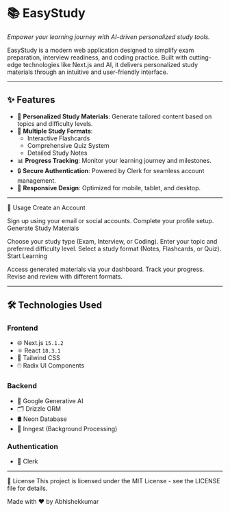 # 📚 **EasyStudy**  
_Empower your learning journey with AI-driven personalized study tools._  

EasyStudy is a modern web application designed to simplify exam preparation, interview readiness, and coding practice. Built with cutting-edge technologies like Next.js and AI, it delivers personalized study materials through an intuitive and user-friendly interface.  

---

## ✨ **Features**  
- 🎯 **Personalized Study Materials**: Generate tailored content based on topics and difficulty levels.  
- 📖 **Multiple Study Formats**:  
  - Interactive Flashcards  
  - Comprehensive Quiz System  
  - Detailed Study Notes  
- 📊 **Progress Tracking**: Monitor your learning journey and milestones.  
- 🔒 **Secure Authentication**: Powered by Clerk for seamless account management.  
- 📱 **Responsive Design**: Optimized for mobile, tablet, and desktop.  

---
🚀 Usage
Create an Account

Sign up using your email or social accounts.
Complete your profile setup.
Generate Study Materials

Choose your study type (Exam, Interview, or Coding).
Enter your topic and preferred difficulty level.
Select a study format (Notes, Flashcards, or Quiz).
Start Learning

Access generated materials via your dashboard.
Track your progress.
Revise and review with different formats.

---

## 🛠 **Technologies Used**  
### **Frontend**  
- 🌐 Next.js `15.1.2`  
- ⚛️ React `18.3.1`  
- 🎨 Tailwind CSS  
- 🖱️ Radix UI Components  

### **Backend**  
- 🤖 Google Generative AI  
- 🗂️ Drizzle ORM  
- 🛢️ Neon Database  
- 🔄 Inngest (Background Processing)  

### **Authentication**  
- 🔑 Clerk  

---
📄 License
This project is licensed under the MIT License - see the LICENSE file for details.

Made with ❤️ by Abhishekkumar
